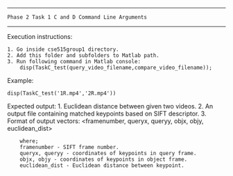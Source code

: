 ------------------------------------------------------
	Phase 2 Task 1 C and D Command Line Arguments
------------------------------------------------------

Execution instructions:

	1. Go inside cse515group1 directory.
	2. Add this folder and subfolders to Matlab path.
	3. Run following command in Matlab console:
		disp(TaskC_test(query_video_filename,compare_video_filename));

Example:

	disp(TaskC_test('1R.mp4','2R.mp4'))

Expected output:
	1. Euclidean distance between given two videos.
	2. An output file containing matched keypoints based on SIFT descriptor.
	3. Format of output vectors:
		<framenumber, queryx, queryy, objx, objy, euclidean_dist>

		where;
		framenumber - SIFT frame number.
		queryx, queryy - coordinates of keypoints in query frame.
		objx, objy - coordinates of keypoints in object frame.
		euclidean_dist - Euclidean distance between keypoint.